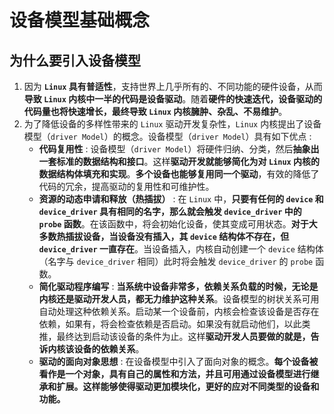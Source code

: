 # 设备模型基础概念

## 为什么要引入设备模型

1. 因为 **`Linux` 具有普适性**，支持世界上几乎所有的、不同功能的硬件设备，从而**导致 `Linux` 内核中一半的代码是设备驱动**。随着**硬件的快速迭代，设备驱动的代码量也将快速增长，最终导致 `Linux` 内核臃肿、杂乱、不易维护**。
2. 为了降低设备的多样性带来的 `Linux` 驱动开发复杂性，`Linux` 内核提出了设备模型（`driver Model`）的概念。设备模型（`driver Model`）具有如下优点 :
   - **代码复用性** : 设备模型（`driver Model`）将硬件归纳、分类，然后**抽象出一套标准的数据结构和接口**。这样**驱动开发就能够简化为对 `Linux` 内核的数据结构体填充和实现**。**多个设备也能够复用同一个驱动**，有效的降低了代码的冗余，提高驱动的复用性和可维护性。
   - **资源的动态申请和释放（热插拔）** : 在 `Linux` 中，**只要有任何的 `device` 和`device_driver` 具有相同的名字，那么就会触发 `device_driver` 中的 `probe` 函数**。在该函数中，将会初始化设备，使其变成可用状态。**对于大多数热插拔设备，当设备没有插入，其 `device` 结构体不存在，但 `device_driver` 一直存在**。当设备插入，内核自动创建一个 `device` 结构体（名字与 `device_driver` 相同）此时将会触发 `device_driver` 的 `probe` 函数。
   - **简化驱动程序编写** : **当系统中设备非常多，依赖关系负载的时候，无论是内核还是驱动开发人员，都无力维护这种关系**。设备模型的树状关系可用自动处理这种依赖关系。启动某一个设备前，内核会检查该设备是否存在依赖，如果有，将会检查依赖是否启动。如果没有就启动他们，以此类推，最终达到启动该设备的条件为止。这样**驱动开发人员要做的就是，告诉内核该设备的依赖关系**。
   - **驱动的面向对象思想** : 在设备模型中引入了面向对象的概念。**每个设备被看作是一个对象，具有自己的属性和方法，并且可用通过设备模型进行继承和扩展。这样能够使得驱动更加模块化，更好的应对不同类型的设备和功能。**

